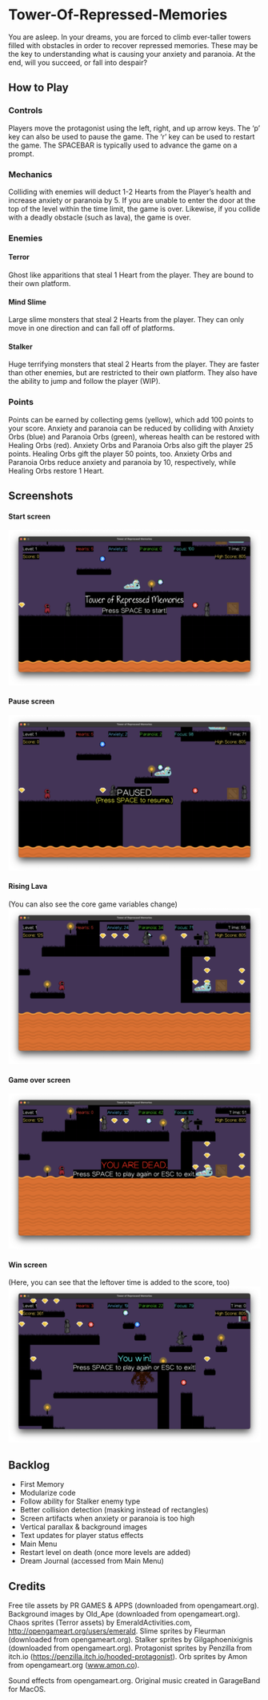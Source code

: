 # Tower-Of-Repressed-Memories
You are asleep. In your dreams, you are forced to climb ever-taller towers filled with obstacles in order to recover repressed memories. These may be the key to understanding what is causing your anxiety and paranoia. At the end, will you succeed, or fall into despair?

## How to Play

### Controls
Players move the protagonist using the left, right, and up arrow keys. The ‘p’ key can also be used to pause the game. The ‘r’ key can be used to restart the game. The SPACEBAR is typically used to advance the game on a prompt.

### Mechanics
Colliding with enemies will deduct 1-2 Hearts from the Player’s health and increase anxiety or paranoia by 5. If you are unable to enter the door at the top of the level within the time limit, the game is over. Likewise, if you collide with a deadly obstacle (such as lava), the game is over.

### Enemies

#### Terror
Ghost like apparitions that steal 1 Heart from the player. They are bound to their own platform.

#### Mind Slime
Large slime monsters that steal 2 Hearts from the player. They can only move in one direction and can fall off of platforms.

#### Stalker
Huge terrifying monsters that steal 2 Hearts from the player. They are faster than other enemies, but are restricted to their own platform. They also have the ability to jump and follow the player (WIP).

### Points
Points can be earned by collecting gems (yellow), which add 100 points to your score. Anxiety and paranoia can be reduced by colliding with Anxiety Orbs (blue) and Paranoia Orbs (green), whereas health can be restored with Healing Orbs (red). Anxiety Orbs and Paranoia Orbs also gift the player 25 points. Healing Orbs gift the player 50 points, too. Anxiety Orbs and Paranoia Orbs reduce anxiety and paranoia by 10, respectively, while Healing Orbs restore 1 Heart.

## Screenshots
#### Start screen
![Start screen](/assets/images/screenshots/title.png)

#### Pause screen
![Pause screen](/assets/images/screenshots/pause.png)

#### Rising Lava
(You can also see the core game variables change)
![Lava example](/assets/images/screenshots/lava.png)

#### Game over screen
![Game over screen](/assets/images/screenshots/lose.png)

#### Win screen
(Here, you can see that the leftover time is added to the score, too)
![Win screen](/assets/images/screenshots/win.png)

## Backlog
- First Memory
- Modularize code
- Follow ability for Stalker enemy type
- Better collision detection (masking instead of rectangles)
- Screen artifacts when anxiety or paranoia is too high
- Vertical parallax & background images
- Text updates for player status effects
- Main Menu
- Restart level on death (once more levels are added)
- Dream Journal (accessed from Main Menu)

## Credits
Free tile assets by PR GAMES & APPS (downloaded from opengameart.org). 
Background images by Old_Ape (downloaded from opengameart.org). 
Chaos sprites (Terror assets) by EmeraldActivities.com, http://opengameart.org/users/emerald. 
Slime sprites by Fleurman (downloaded from opengameart.org). 
Stalker sprites by Gilgaphoenixignis (downloaded from opengameart.org). 
Protagonist sprites by Penzilla from itch.io (https://penzilla.itch.io/hooded-protagonist). 
Orb sprites by Amon from opengameart.org (www.amon.co). 

Sound effects from opengameart.org. 
Original music created in GarageBand for MacOS. 
